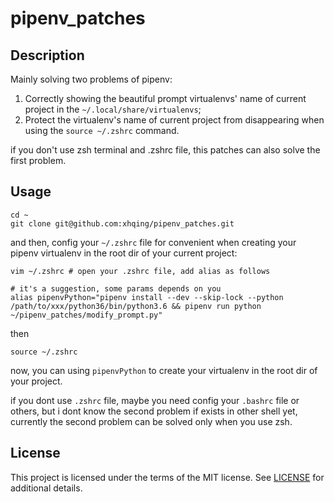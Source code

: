 # pipenv_patches
## Description
Mainly solving two problems of pipenv:
1. Correctly showing the beautiful prompt virtualenvs' name of current project in the `~/.local/share/virtualenvs`;
2. Protect the virtualenv's name of current project from disappearing when using the `source ~/.zshrc` command.

if you don't use zsh terminal and .zshrc file, this patches can also solve the first problem.

## Usage
```
cd ~
git clone git@github.com:xhqing/pipenv_patches.git
```
and then, config your `~/.zshrc` file for convenient when creating your pipenv virtualenv in the root dir of your current project:
```
vim ~/.zshrc # open your .zshrc file, add alias as follows 

# it's a suggestion, some params depends on you 
alias pipenvPython="pipenv install --dev --skip-lock --python /path/to/xxx/python36/bin/python3.6 && pipenv run python ~/pipenv_patches/modify_prompt.py"
```
then
```
source ~/.zshrc
```
now, you can using `pipenvPython` to create your virtualenv in the root dir of your project.

if you dont use `.zshrc` file, maybe you need config your `.bashrc` file or others, but i dont know the second problem if exists in other shell yet,
currently the second problem can be solved only when you use zsh.

## License
This project is licensed under the terms of the MIT license. See [LICENSE](https://github.com/xhqing/pipenv_patches/blob/master/LICENSE) for additional details.  
